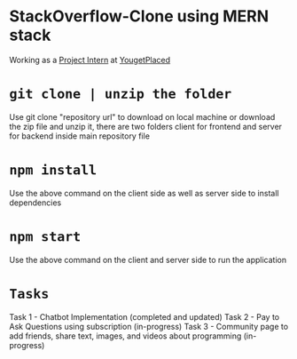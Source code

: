 # StackOverflow-Clone using MERN stack
Working as a [Project Intern](https://www.linkedin.com/in/shahkhan77) at [YougetPlaced](https://nullclass.com/)

# `git clone | unzip the folder`
Use git clone "repository url" to download on local machine or download the zip file and unzip it,
there are two folders client for frontend and server for backend inside main repository file

# `npm install`
Use the above command on the client side as well as server side to install dependencies

# `npm start`
Use the above command on the client and server side to run the application

# `Tasks`
Task 1 - Chatbot Implementation (completed and updated)
Task 2 - Pay to Ask Questions using subscription (in-progress)
Task 3 - Community page to add friends, share text, images, and videos about programming (in-progress)

